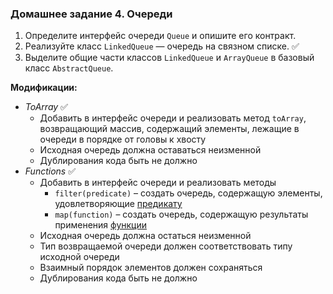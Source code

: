 ### Домашнее задание 4. Очереди

1. Определите интерфейс очереди `Queue` и опишите его контракт.
2. Реализуйте класс `LinkedQueue` — очередь на связном списке. ✅
3. Выделите общие части классов `LinkedQueue` и `ArrayQueue` в базовый класс `AbstractQueue`.

**Модификации:**

- _ToArray_ ✅
  - Добавить в интерфейс очереди и реализовать метод `toArray`, возвращающий массив, содержащий элементы, лежащие в очереди в порядке от головы к хвосту
  - Исходная очередь должна оставаться неизменной
  - Дублирования кода быть не должно
- _Functions_ ✅
  - Добавить в интерфейс очереди и реализовать методы
    - `filter(predicate)` – создать очередь, содержащую элементы, удовлетворяющие [предикату](https://docs.oracle.com/en/java/javase/11/docs/api/java.base/java/util/function/Predicate.html)
    - `map(function)` – создать очередь, содержащую результаты применения [функции](https://docs.oracle.com/en/java/javase/11/docs/api/java.base/java/util/function/Function.html)
  - Исходная очередь должна остаться неизменной
  - Тип возвращаемой очереди должен соответствовать типу исходной очереди
  - Взаимный порядок элементов должен сохраняться
  - Дублирования кода быть не должно